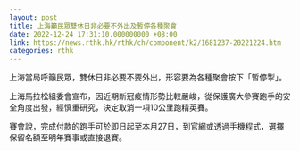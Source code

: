 ```yaml
---
layout: post
title: 上海籲民眾雙休日非必要不外出及暫停各種聚會
date: 2022-12-24 17:31:10.000000000 +08:00
link: https://news.rthk.hk/rthk/ch/component/k2/1681237-20221224.htm
categories: rthk
---
```


上海當局呼籲民眾，雙休日非必要不要外出，形容要為各種聚會按下「暫停掣」。

上海馬拉松組委會宣布，因近期新冠疫情形勢比較嚴峻，從保護廣大參賽跑手的安全角度出發，經慎重研究，決定取消一項10公里跑精英賽。

賽會說，完成付款的跑手可於即日起至本月27日，到官網或透過手機程式，選擇保留名額至明年賽事或直接退賽。
